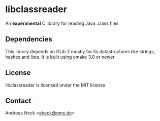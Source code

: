 # libclassreader #

An __experimental__ C library for reading Java .class files

## Dependencies ##

This library depends on GLib 2 mostly for its datastructures like strings,
hashes and lists. It is built using cmake 3.0 or newer.

## License ##

libclassreader is licensed under the MIT license

## Contact ##

Andreas Heck <<aheck@gmx.de>>
